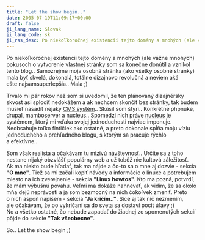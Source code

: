 ```yaml
---
title: "Let the show begin.."
date: 2005-07-19T11:09:17+00:00
draft: false
ji_lang_name: Slovak
ji_lang_code: sk
ji_rss_desc: Po niekoľkoročnej existencii tejto domény a mnohých (ale vážne mnohých) pokusoch o vytvorenie vlastnej stránky som sa konečne donútil a vznikol tento blog.
---
```


Po niekoľkoročnej existencii tejto domény a mnohých (ale vážne mnohých) pokusoch o vytvorenie vlastnej stránky som sa konečne donútil a vznikol tento blog.. 
Samozrejme moja osobná stránka (ako všetky osobné stránky) mala byť skvelá, dokonalá, totálne dizajnovo revolučná a neviem aká ešte najsamsuperlepšia.. Mala ;)

Trvalo mi pár rokov než som si uvedomil, že ten plánovaný dizajnérsky skvost asi splodiť nedokážem a ak nechcem skončiť bez stránky, tak budem musieť nasadiť nejaký [CMS systém][1].. 
Skúsil som štyri.. Konkrétne phpnuke, drupal, mamboserver a nucleus.. 
Spomedzi nich práve [nucleus][2] je systémom, ktorý mi vďaka svojej jednoduchosti najviac imponuje. 
Neobsahuje toľko fintičiek ako ostatné, a preto dokonale spĺňa moju víziu jednoduchého a prehľadného blogu, s ktorým sa pracuje rýchlo a efektívne..

Som však realista a očakávam tu mizivú návštevnosť.. Určite sa z toho nestane nijaký obzvlášť populárny web a už tobôž nie kultová záležitosť. 
Ak ma niekto bude hľadať, tak ma nájde a čo-to sa o mne aj dozvie - sekcia **"O mne"**. 
Tiež sa mi začali kopiť návody a informácie o linuxe a potrebujem miesto na ich zverejnenie - sekcia **"Linux howtos"**. 
Kto ma pozná, potvrdí, že mám výbušnú povahu. Veľmi ma dokáže nahnevať, ak vidím, že sa okolo mňa dejú neprávosti a ja som bezmocný na nich čokoľvek zmeniť. 
Preto o nich aspoň napíšem - sekcia **"Ja kričím.."**. Síce aj tak nič nezmením, ale očakávam, že po vykričaní sa do sveta sa dostaví pocit úľavy ;) 
No a všetko ostatné, čo nebude zapadať do žiadnej zo spomenutých sekcií pôjde do sekcie **"Tak všeobecne"**.

So.. Let the show begin ;)

[1]: https://en.wikipedia.org/wiki/Content_Management_System
[2]: http://www.nucleuscms.org